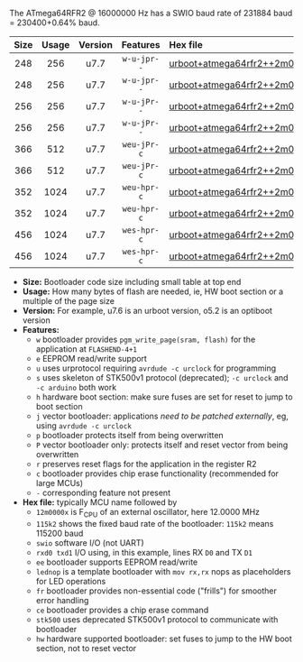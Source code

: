 The ATmega64RFR2 @ 16000000 Hz has a SWIO baud rate of 231884 baud = 230400+0.64% baud.

|Size|Usage|Version|Features|Hex file|
|:-:|:-:|:-:|:-:|:--|
|248|256|u7.7|`w-u-jpr--`|[urboot+atmega64rfr2++2m0000x+++28k8_swio_rxd2_txd3_lednop.hex](https://raw.githubusercontent.com/stefanrueger/urboot.hex/main/mcus/atmega64rfr2/external_oscillator/fcpu++2m0000_Hz/br+++28k8_bps/urboot+atmega64rfr2++2m0000x+++28k8_swio_rxd2_txd3_lednop.hex)|
|248|256|u7.7|`w-u-jpr--`|[urboot+atmega64rfr2++2m0000x+++28k8_swio_rxe0_txe1_lednop.hex](https://raw.githubusercontent.com/stefanrueger/urboot.hex/main/mcus/atmega64rfr2/external_oscillator/fcpu++2m0000_Hz/br+++28k8_bps/urboot+atmega64rfr2++2m0000x+++28k8_swio_rxe0_txe1_lednop.hex)|
|256|256|u7.7|`w-u-jPr--`|[urboot+atmega64rfr2++2m0000x+++28k8_swio_rxd2_txd3.hex](https://raw.githubusercontent.com/stefanrueger/urboot.hex/main/mcus/atmega64rfr2/external_oscillator/fcpu++2m0000_Hz/br+++28k8_bps/urboot+atmega64rfr2++2m0000x+++28k8_swio_rxd2_txd3.hex)|
|256|256|u7.7|`w-u-jPr--`|[urboot+atmega64rfr2++2m0000x+++28k8_swio_rxe0_txe1.hex](https://raw.githubusercontent.com/stefanrueger/urboot.hex/main/mcus/atmega64rfr2/external_oscillator/fcpu++2m0000_Hz/br+++28k8_bps/urboot+atmega64rfr2++2m0000x+++28k8_swio_rxe0_txe1.hex)|
|366|512|u7.7|`weu-jPr-c`|[urboot+atmega64rfr2++2m0000x+++28k8_swio_rxd2_txd3_ee_lednop_fr_ce.hex](https://raw.githubusercontent.com/stefanrueger/urboot.hex/main/mcus/atmega64rfr2/external_oscillator/fcpu++2m0000_Hz/br+++28k8_bps/urboot+atmega64rfr2++2m0000x+++28k8_swio_rxd2_txd3_ee_lednop_fr_ce.hex)|
|366|512|u7.7|`weu-jPr-c`|[urboot+atmega64rfr2++2m0000x+++28k8_swio_rxe0_txe1_ee_lednop_fr_ce.hex](https://raw.githubusercontent.com/stefanrueger/urboot.hex/main/mcus/atmega64rfr2/external_oscillator/fcpu++2m0000_Hz/br+++28k8_bps/urboot+atmega64rfr2++2m0000x+++28k8_swio_rxe0_txe1_ee_lednop_fr_ce.hex)|
|352|1024|u7.7|`weu-hpr-c`|[urboot+atmega64rfr2++2m0000x+++28k8_swio_rxd2_txd3_ee_lednop_fr_ce_hw.hex](https://raw.githubusercontent.com/stefanrueger/urboot.hex/main/mcus/atmega64rfr2/external_oscillator/fcpu++2m0000_Hz/br+++28k8_bps/urboot+atmega64rfr2++2m0000x+++28k8_swio_rxd2_txd3_ee_lednop_fr_ce_hw.hex)|
|352|1024|u7.7|`weu-hpr-c`|[urboot+atmega64rfr2++2m0000x+++28k8_swio_rxe0_txe1_ee_lednop_fr_ce_hw.hex](https://raw.githubusercontent.com/stefanrueger/urboot.hex/main/mcus/atmega64rfr2/external_oscillator/fcpu++2m0000_Hz/br+++28k8_bps/urboot+atmega64rfr2++2m0000x+++28k8_swio_rxe0_txe1_ee_lednop_fr_ce_hw.hex)|
|456|1024|u7.7|`wes-hpr-c`|[urboot+atmega64rfr2++2m0000x+++28k8_swio_rxd2_txd3_ee_lednop_fr_ce_stk500_hw.hex](https://raw.githubusercontent.com/stefanrueger/urboot.hex/main/mcus/atmega64rfr2/external_oscillator/fcpu++2m0000_Hz/br+++28k8_bps/urboot+atmega64rfr2++2m0000x+++28k8_swio_rxd2_txd3_ee_lednop_fr_ce_stk500_hw.hex)|
|456|1024|u7.7|`wes-hpr-c`|[urboot+atmega64rfr2++2m0000x+++28k8_swio_rxe0_txe1_ee_lednop_fr_ce_stk500_hw.hex](https://raw.githubusercontent.com/stefanrueger/urboot.hex/main/mcus/atmega64rfr2/external_oscillator/fcpu++2m0000_Hz/br+++28k8_bps/urboot+atmega64rfr2++2m0000x+++28k8_swio_rxe0_txe1_ee_lednop_fr_ce_stk500_hw.hex)|

- **Size:** Bootloader code size including small table at top end
- **Usage:** How many bytes of flash are needed, ie, HW boot section or a multiple of the page size
- **Version:** For example, u7.6 is an urboot version, o5.2 is an optiboot version
- **Features:**
  + `w` bootloader provides `pgm_write_page(sram, flash)` for the application at `FLASHEND-4+1`
  + `e` EEPROM read/write support
  + `u` uses urprotocol requiring `avrdude -c urclock` for programming
  + `s` uses skeleton of STK500v1 protocol (deprecated); `-c urclock` and `-c arduino` both work
  + `h` hardware boot section: make sure fuses are set for reset to jump to boot section
  + `j` vector bootloader: applications *need to be patched externally*, eg, using `avrdude -c urclock`
  + `p` bootloader protects itself from being overwritten
  + `P` vector bootloader only: protects itself and reset vector from being overwritten
  + `r` preserves reset flags for the application in the register R2
  + `c` bootloader provides chip erase functionality (recommended for large MCUs)
  + `-` corresponding feature not present
- **Hex file:** typically MCU name followed by
  + `12m0000x` is F<sub>CPU</sub> of an external oscillator, here 12.0000 MHz
  + `115k2` shows the fixed baud rate of the bootloader: `115k2` means 115200 baud
  + `swio` software I/O (not UART)
  + `rxd0 txd1` I/O using, in this example, lines RX `D0` and TX `D1`
  + `ee` bootloader supports EEPROM read/write
  + `lednop` is a template bootloader with `mov rx,rx` nops as placeholders for LED operations
  + `fr` bootloader provides non-essential code ("frills") for smoother error handling
  + `ce` bootloader provides a chip erase command
  + `stk500` uses deprecated STK500v1 protocol to communicate with bootloader
  + `hw` hardware supported bootloader: set fuses to jump to the HW boot section, not to reset vector
